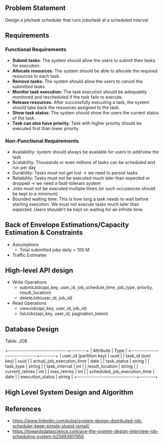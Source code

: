 ## Problem Statement
Design a job/task scheduler that runs jobs/task at a scheduled interval
## Requirements
### Functional Requirements
* **Submit tasks**: The system should allow the users to submit their tasks for execution.
* **Allocate resources**: The system should be able to allocate the required resources to each task.
* **Remove tasks:** The system should allow the users to cancel the submitted tasks.
* **Monitor task execution:** The task execution should be adequately monitored and rescheduled if the task fails to execute.
* **Release resources**: After successfully executing a task, the system should take back the resources assigned to the task.
* **Show task status**: The system should show the users the current status of the task.
* **Task can also have priority**.  Task with higher priority should be executed first than lower priority
### Non-Functional Requirements
* Availability:  system should always be available for users to add/view the task
* Scalability: Thousands or even millions of tasks can be scheduled and run per day
* Durability: Tasks must not get lost -> we need to persist tasks
* Reliability: Tasks must not be executed much later than expected or dropped -> we need a fault-tolerant system
* Jobs must not be executed multiple times (or such occurences should be kept to a minimum)
* Bounded waiting time: This is how long a task needs to wait before starting execution. We must not execute tasks much later than expected. Users shouldn’t be kept on waiting for an infinite time. 


## Back of Envelope Estimations/Capacity Estimation & Constraints
* Assumptions
    * Total submitted jobs daily = 100 M 
* Traffic Estimates
## High-level API design 
* Write Operations
    * submitJob(api_key, user_id, job_schedule_time, job_type, priority, result_location)
    * deleteJob(user_id, job_id)
* Read Operations
    * viewJob(api_key, user_id, job_id)
    * listJobs(api_key, user_id, pagination_token)

## Database Design
Table: JOB

+------------------------------+--------+
|          Attribute           |  Type  |
+------------------------------+--------+
| user_id (partition key)      | uuid   |
| task_id (sort key)            | uuid   |
| actual_job_execution_time    | date   |
| task_status                   | string |
| task_type                     | string |
| task_interval                 | int    |
| result_location              | string |
| current_retries              | int    |
| max_retries                  | int    |
| scheduled_job_execution_time | date   |
| execution_status             | string |
+------------------------------+--------+
## High Level System Design and Algorithm
## References
* https://www.linkedin.com/pulse/system-design-distributed-job-scheduler-keep-simple-stupid-ismail/
* https://towardsdatascience.com/ace-the-system-design-interview-job-scheduling-system-b25693817950
